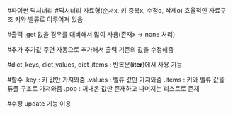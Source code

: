 #파이썬 딕셔너리
#딕셔너리 자료형(순서x, 키 중복x, 수정o, 삭제o)
효율적인 자료구조
키와 벨류로 이루어져 있음

#출력
.get 없을 경우를 대비해서 많이 사용(존재x -> none 처리)

#추가
추가값 주면 자동으로 추가해서 출력
기존의 값을 수정해줌

#dict_keys, dict_values, dict_items : 반복문(__iter__)에서 사용 가능

#함수
.key : 키 값만 가져와줌
.values : 벨류 값만 가져와줌
.items : 키와 벨류 값을 튜플 구조로 가져와줌
.pop : 꺼내온 값만 존재하고 나머지는 리스트로 존재

#수정
update 기능 이용
